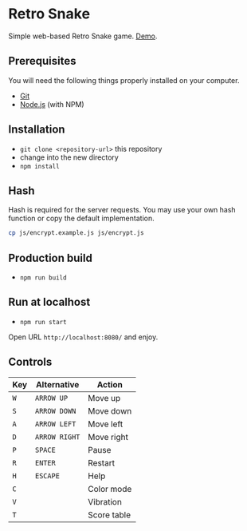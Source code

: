 # Retro Snake

Simple web-based Retro Snake game. [Demo](https://devoter.github.io/snake/).

## Prerequisites

You will need the following things properly installed on your computer.

* [Git](http://git-scm.com/)
* [Node.js](http://nodejs.org/) (with NPM)

## Installation

* `git clone <repository-url>` this repository
* change into the new directory
* `npm install`

## Hash

Hash is required for the server requests. You may use your own hash function or copy the default implementation.

```sh
cp js/encrypt.example.js js/encrypt.js
```

## Production build

* `npm run build`

## Run at localhost

* `npm run start`

Open URL `http://localhost:8080/` and enjoy.


## Controls

| Key |  Alternative  |   Action    |
|-----|---------------|-------------|
| `W` | `ARROW UP`    | Move up     |
| `S` | `ARROW DOWN`  | Move down   |
| `A` | `ARROW LEFT`  | Move left   |
| `D` | `ARROW RIGHT` | Move right  |
| `P` | `SPACE`       | Pause       |
| `R` | `ENTER`       | Restart     |
| `H` | `ESCAPE`      | Help        |
| `C` |               | Color mode  |
| `V` |               | Vibration   |
| `T` |               | Score table |
